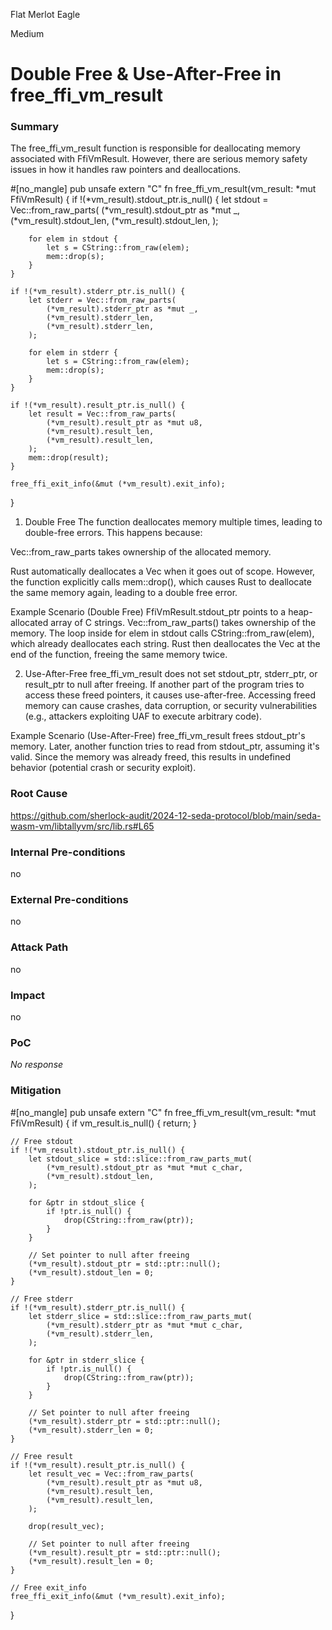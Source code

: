 Flat Merlot Eagle

Medium

# Double Free & Use-After-Free in free_ffi_vm_result

### Summary


The free_ffi_vm_result function is responsible for deallocating memory associated with FfiVmResult. However, there are serious memory safety issues in how it handles raw pointers and deallocations.


#[no_mangle]
pub unsafe extern "C" fn free_ffi_vm_result(vm_result: *mut FfiVmResult) {
    if !(*vm_result).stdout_ptr.is_null() {
        let stdout = Vec::from_raw_parts(
            (*vm_result).stdout_ptr as *mut _,
            (*vm_result).stdout_len,
            (*vm_result).stdout_len,
        );

        for elem in stdout {
            let s = CString::from_raw(elem);
            mem::drop(s);
        }
    }

    if !(*vm_result).stderr_ptr.is_null() {
        let stderr = Vec::from_raw_parts(
            (*vm_result).stderr_ptr as *mut _,
            (*vm_result).stderr_len,
            (*vm_result).stderr_len,
        );

        for elem in stderr {
            let s = CString::from_raw(elem);
            mem::drop(s);
        }
    }

    if !(*vm_result).result_ptr.is_null() {
        let result = Vec::from_raw_parts(
            (*vm_result).result_ptr as *mut u8,
            (*vm_result).result_len,
            (*vm_result).result_len,
        );
        mem::drop(result);
    }

    free_ffi_exit_info(&mut (*vm_result).exit_info);
}


1. Double Free
The function deallocates memory multiple times, leading to double-free errors. This happens because:

Vec::from_raw_parts takes ownership of the allocated memory.

Rust automatically deallocates a Vec when it goes out of scope.
However, the function explicitly calls mem::drop(), which causes Rust to deallocate the same memory again, leading to a double free error.


Example Scenario (Double Free)
FfiVmResult.stdout_ptr points to a heap-allocated array of C strings.
Vec::from_raw_parts() takes ownership of the memory.
The loop inside for elem in stdout calls CString::from_raw(elem), which already deallocates each string.
Rust then deallocates the Vec at the end of the function, freeing the same memory twice.


2. Use-After-Free
free_ffi_vm_result does not set stdout_ptr, stderr_ptr, or result_ptr to null after freeing.
If another part of the program tries to access these freed pointers, it causes use-after-free.
Accessing freed memory can cause crashes, data corruption, or security vulnerabilities (e.g., attackers exploiting UAF to execute arbitrary code).

Example Scenario (Use-After-Free)
free_ffi_vm_result frees stdout_ptr's memory.
Later, another function tries to read from stdout_ptr, assuming it's valid.
Since the memory was already freed, this results in undefined behavior (potential crash or security exploit).

### Root Cause

https://github.com/sherlock-audit/2024-12-seda-protocol/blob/main/seda-wasm-vm/libtallyvm/src/lib.rs#L65

### Internal Pre-conditions

no

### External Pre-conditions

no

### Attack Path

no

### Impact

no

### PoC

_No response_

### Mitigation

#[no_mangle]
pub unsafe extern "C" fn free_ffi_vm_result(vm_result: *mut FfiVmResult) {
    if vm_result.is_null() {
        return;
    }

    // Free stdout
    if !(*vm_result).stdout_ptr.is_null() {
        let stdout_slice = std::slice::from_raw_parts_mut(
            (*vm_result).stdout_ptr as *mut *mut c_char,
            (*vm_result).stdout_len,
        );

        for &ptr in stdout_slice {
            if !ptr.is_null() {
                drop(CString::from_raw(ptr));
            }
        }

        // Set pointer to null after freeing
        (*vm_result).stdout_ptr = std::ptr::null();
        (*vm_result).stdout_len = 0;
    }

    // Free stderr
    if !(*vm_result).stderr_ptr.is_null() {
        let stderr_slice = std::slice::from_raw_parts_mut(
            (*vm_result).stderr_ptr as *mut *mut c_char,
            (*vm_result).stderr_len,
        );

        for &ptr in stderr_slice {
            if !ptr.is_null() {
                drop(CString::from_raw(ptr));
            }
        }

        // Set pointer to null after freeing
        (*vm_result).stderr_ptr = std::ptr::null();
        (*vm_result).stderr_len = 0;
    }

    // Free result
    if !(*vm_result).result_ptr.is_null() {
        let result_vec = Vec::from_raw_parts(
            (*vm_result).result_ptr as *mut u8,
            (*vm_result).result_len,
            (*vm_result).result_len,
        );

        drop(result_vec);

        // Set pointer to null after freeing
        (*vm_result).result_ptr = std::ptr::null();
        (*vm_result).result_len = 0;
    }

    // Free exit_info
    free_ffi_exit_info(&mut (*vm_result).exit_info);
}